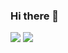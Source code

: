 ### Hi there 👋

<img src="https://github-readme-stats-kappa-navy.vercel.app/api?username=marcellinuselbert&hide=stars&count_private=trueshow_icons=true&theme=gotham"/>
<img src="https://github-readme-stats-kappa-navy.vercel.app/api/top-langs/?username=marcellinuselbert&hide=stars&layout=compact&count_private=trueshow_icons=true&theme=gotham"/>
<!--
**marcellinuselbert/marcellinuselbert** is a ✨ _special_ ✨ repository because its `README.md` (this file) appears on your GitHub profile.

Here are some ideas to get you started:

- 🔭 I’m currently working on ...
- 🌱 I’m currently learning ...
- 👯 I’m looking to collaborate on ...
- 🤔 I’m looking for help with ...
- 💬 Ask me about ...
- 📫 How to reach me: ...
- 😄 Pronouns: ...
- ⚡ Fun fact: ...
-->
